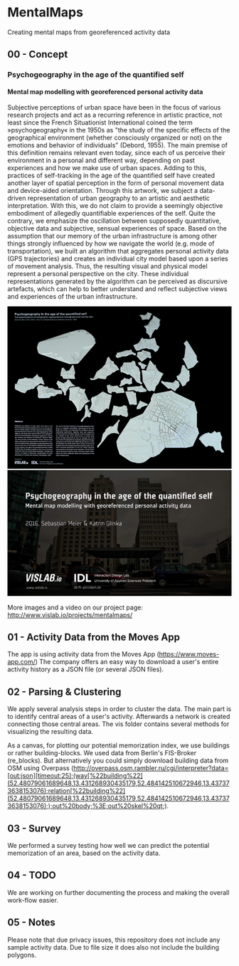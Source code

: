 # MentalMaps
Creating mental maps from georeferenced activity data

## 00 - Concept

### Psychogeography in the age of the quantified self
#### Mental map modelling with georeferenced personal activity data

Subjective perceptions of urban space have been in the focus of various research projects and act as a recurring reference in artistic practice, not least since the French Situationist International coined the term »psychogeography« in the 1950s as "the study of the specific effects of the geographical environment (whether consciously organized or not) on the emotions and behavior of individuals" (Debord, 1955). The main premise of this definition remains relevant even today, since each of us perceive their environment in a personal and different way, depending on past experiences and how we make use of urban spaces. Adding to this, practices of self-tracking in the age of the quantified self have created another layer of spatial perception in the form of personal movement data and device-aided orientation. Through this artwork, we subject a data-driven representation of urban geography to an artistic and aesthetic interpretation. With this, we do not claim to provide a seemingly objective embodiment of allegedly quantifiable experiences of the self. Quite the contrary, we emphasize the oscillation between supposedly quantitative, objective data and subjective, sensual experiences of space. Based on the assumption that our memory of the urban infrastructure is among other things strongly influenced by how we navigate the world (e.g. mode of transportation), we built an algorithm that aggregates personal activity data (GPS trajectories) and creates an individual city model based upon a series of movement analysis. Thus, the resulting visual and physical model represent a personal perspective on the city. These individual representations generated by the algorithm can be perceived as discursive artefacts, which can help to better understand and reflect subjective views and experiences of the urban infrastructure.

![Project Output #1](https://github.com/sebastian-meier/MentalMaps/raw/master/thumb-1.jpg)
![Project Output #2](https://github.com/sebastian-meier/MentalMaps/raw/master/thumb-2.jpg)

More images and a video on our project page: http://www.vislab.io/projects/mentalmaps/

## 01 - Activity Data from the Moves App

The app is using activity data from the Moves App (https://www.moves-app.com/)
The company offers an easy way to download a user's entire activity history as a JSON file (or several JSON files).

## 02 - Parsing & Clustering

We apply several analysis steps in order to cluster the data. The main part is to identify central areas of a user's activity. Afterwards a network is created connecting those central areas. The vis folder contains several methods for visualizing the resulting data.

As a canvas, for plotting our potential memorization index, we use buildings or rather building-blocks. We used data from Berlin's FIS-Broker (re_blocks). But alternatively you could simply download building data from OSM using Overpass (http://overpass.osm.rambler.ru/cgi/interpreter?data=[out:json][timeout:25];(way[%22building%22](52.48079061689648,13.431268930435179,52.484142510672946,13.437373638153076);relation[%22building%22](52.48079061689648,13.431268930435179,52.484142510672946,13.437373638153076););out%20body;%3E;out%20skel%20qt;).

## 03 - Survey

We performed a survey testing how well we can predict the potential memorization of an area, based on the activity data.

## 04 - TODO

We are working on further documenting the process and making the overall work-flow easier.

## 05 - Notes

Please note that due privacy issues, this repository does not include any sample activity data. Due to file size it does also not include the building polygons.
